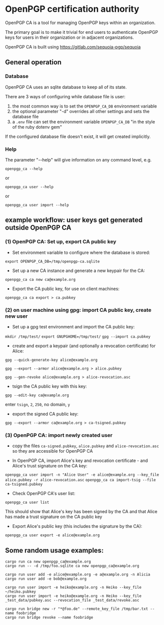# OpenPGP certification authority

OpenPGP CA is a tool for managing OpenPGP keys within an organization.

The primary goal is to make it trivial for end users to authenticate
OpenPGP keys for users in their organization or in adjacent organizations.

OpenPGP CA is built using https://gitlab.com/sequoia-pgp/sequoia


## General operation

### Database

OpenPGP CA uses an sqlite database to keep all of its state.

There are 3 ways of configuring while database file is user:

1.  the most common way is to set the ```OPENPGP_CA_DB``` environment variable
2.  the optional parameter "-d" overrides all other settings and sets the database file
3.  a ```.env``` file can set the environment variable ```OPENPGP_CA_DB``` "in the style of the ruby dotenv gem"

If the configured database file doesn't exist, it will get created implicitly.


### Help

The parameter "--help" will give information on any command level, e.g.

```openpgp_ca --help```

or 

```openpgp_ca user --help```

or

```openpgp_ca user import --help```


## example workflow: user keys get generated outside OpenPGP CA

### (1) OpenPGP CA: Set up, export CA public key

*  Set environment variable to configure where the database is stored:
 
```export OPENPGP_CA_DB=/tmp/openpgp-ca.sqlite```

*  Set up a new CA instance and generate a new keypair for the CA:

```openpgp_ca ca new ca@example.org``` 

*  Export the CA public key, for use on client machines:

```openpgp_ca ca export > ca.pubkey``` 

### (2) on user machine using gpg: import CA public key, create new user

*  Set up a gpg test environment and import the CA public key:

```mkdir /tmp/test/```
```export GNUPGHOME=/tmp/test/```
```gpg --import ca.pubkey```

*  create and export a keypair (and optionally a revocation certificate) for
 Alice:

```gpg --quick-generate-key alice@example.org```

```gpg --export --armor alice@example.org > alice.pubkey```

```gpg --gen-revoke alice@example.org > alice-revocation.asc```

*  tsign the CA public key with this key:

```gpg --edit-key ca@example.org```

enter ```tsign```, ```2```, ```250```, no domain, ```y```

*  export the signed CA public key:

```gpg --export --armor ca@example.org > ca-tsigned.pubkey```

### (3) OpenPGP CA: import newly created user

*  copy the files ```ca-signed.pubkey```, ```alice.pubkey``` and
 ```alice-revocation.asc``` so they are accessible for OpenPGP CA 

*  In OpenPGP CA, import Alice's key and revocation certificate - and Alice's
 trust signature on the CA key:

```openpgp_ca user import -n "Alice User" -e alice@example.org --key_file alice.pubkey -r alice-revocation.asc```
```openpgp_ca ca import-tsig --file ca-tsigned.pubkey```

*  Check OpenPGP CA's user list:

```openpgp_ca user list```

This should show that Alice's key has been signed by the CA and that Alice
 has made a trust signature on the CA public key  

*  Export Alice's public key (this includes the signature by the CA):

```openpgp_ca user export -e alice@example.org```

## Some random usage examples:

```
cargo run ca new openpgp_ca@example.org
cargo run -- -d /tmp/foo.sqlite ca new openpgp_ca@example.org

cargo run user add -e alice@example.org -e a@example.org -n Alicia
cargo run user add -e bob@example.org

cargo run user import -e heiko@example.org -n Heiko --key_file ~/heiko.pubkey
cargo run user import -e heiko@example.org -n Heiko --key_file _test_data/pubkey.asc --revocation_file _test_data/revoke.asc

cargo run bridge new -r "*@foo.de" --remote_key_file /tmp/bar.txt --name foobridge
cargo run bridge revoke --name foobridge
```
